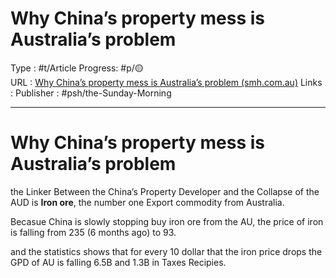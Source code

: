 # Why China’s property mess is Australia’s problem
Type : #t/Article 
Progress: #p/🟡   
URL : [Why China’s property mess is Australia’s problem (smh.com.au)](https://www.smh.com.au/business/markets/why-china-s-property-mess-is-australia-s-problem-20210921-p58tk4.html) Links : Publisher : #psh/the-Sunday-Morning

---

# Why China’s property mess is Australia’s problem

the Linker Between the China’s Property Developer and the Collapse of the AUD is **Iron ore**, the number one Export commodity from Australia.

Becasue China is slowly stopping buy iron ore from the AU, the price of iron is falling from 235 (6 months ago) to 93.

and the statistics shows that for every 10 dollar that the iron price drops the GPD of AU is falling 6.5B and 1.3B in Taxes Recipies.
